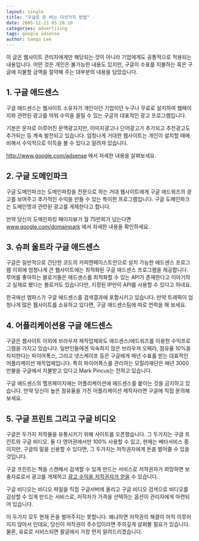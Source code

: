 ```yaml
---
layout: single
title: "구글로 돈 버는 다섯가지 방법"
date: 2005-12-21 05:28:10
categories: advertising
tags: google adsense
author: Samgu Lee
---
```


이 글은 웹사이트 관리자에게만 해당되는 것이 아니라 기업에게도 공통적으로 적용되는 내용입니다. 어떤 것은 개인은 불가능한 내용도 있지만, 구글이 수표를 지불하는 혹은 구글에 지불할 금액을 절약해 주는 대부분의 내용을 담았습니다.

## 1. 구글 애드센스

구글 애드센스는 웹사이트 소유자가 개인이던 기업이던 누구나 무료로 설치하여 웹페이지와 관련된 광고를 띄워 수익을 올릴 수 있는 구글의 대표적인 광고 프로그램입니다.

기본은 문자로 이루어진 문맥광고지만, 이미지광고나 단어광고가 추가되고 추천광고도 추가되는 등 계속 발전되고 있습니다. 엄청나게 거대한 웹사이트는 개인이 설치할 때에 비해서 수익적으로 이득을 볼 수 있다고 알려져 있습니다.

http://www.google.com/adsense 에서 자세한 내용을 살펴보세요.

## 2. 구글 도메인파크

구글 도메인파크는 도메인파킹을 전문으로 하는 거대 웹사이트에게 구글 애드워즈의 광고를 보여주고 추가적인 수익을 만들 수 있는 특이한 프로그램입니다. 구글 도메인파크는 도메인명과 관련된 광고를 게제한다고 합니다.

만약 당신의 도메인파킹 페이지뷰가 월 75만회가 넘는다면 www.google.com/domainpark 에서 자세한 내용을 확인하세요.

## 3. 슈퍼 울트라 구글 애드센스

구글은 일반적으로 간단한 코드의 카피엔페이스트만으로 설치 가능한 애드센스 프로그램 이외에 엄청나게 큰 웹사이트에는 최적화된 구글 애드센스 프로그램을 제공합니다. 루머를 좋아하는 블로거들은 애드센스를 최적화할 수 있는 API가 존재한다고 이야기하고 실제로 봤다는 블로거도 있습니다만, 지정된 IP만이 API를 사용할 수 있다고 하네요.

한국에선 엠파스가 구글 애드센스를 검색결과에 포함시키고 있습니다. 만약 트래픽이 엄청나게 많은 웹사이트를 소유하고 있다면, 구글 애드센스팀에 따로 연락을 해 보세요.

## 4. 어플리케이션용 구글 애드센스

구글은 웹사이트 이외에 브라우져 제작업체와도 애드센스/에드워즈를 이용한 수익프로그램을 가지고 있습니다. 일반인들에겐 익숙하지 않은 브라우져 오페라, 점유율 10%을 차지한다는 파이어폭스, 그리고 넷스케이프 등은 구글에게 매년 수표를 받는 대표적인 어플리케이션 제작업체입니다. 특히 파이어폭스를 관리하는 모질라재단은 매년 3000만불을 구글에서 지불받고 있다고 Mark Pincus는 전하고 있습니다.

구글 애드센스의 헬프페이지에는 어플리케이션에 에드센스를 붙이는 것을 금지하고 있습니다. 만약 당신이 높은 점유율을 가진 어플리케이션 제작자라면 구글에 직접 문의해 보세요.

## 5. 구글 프린트 그리고 구글 비디오

구글은 두가지 저작물을 유통시키기 위해 사이트를 오픈했습니다. 그 두가지는 구글 프린트와 구글 비디오. 둘 다 영어권에서만 100% 사용할 수 있고, 현재는 베타서비스 중이지만, 구글의 말을 신용할 수 있다면, 그 두가지는 저작권자에게 돈을 벌어줄 수 있을 것입니다.

구글 프린트는 책을 스캔해서 검색할 수 있게 만드는 서비스로 저작권자가 희망하면 보충자료로서 광고를 게재하고 [광고 수익을 저작권자가 얻을](http://print.google.com/services/print_tour/print5.html) 수 있습니다.

구글 비디오는 비디오 파일을 직접 구글서버에 올리고 구글 비디오 검색으로 비디오를 감상할 수 있게 만드는 서비스로, 저작자가 가격을 선택하는 옵션이 관리자에게 마련되어 있습니다.

이 두가지 모두 현재 돈을 벌어주지는 못합니다. 왜냐하면 저작권의 해결이 아직 이루어지지 않아서 인데요, 당신이 저작권이 주수입이라면 주의깊게 살펴볼 필요가 있습니다. 물론, 유료로 서비스되면 팔글에서 가장 먼저 알려드리겠습니다.
